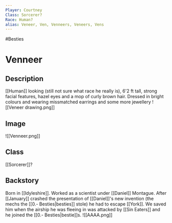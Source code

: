 ```yaml
---
Player: Courtney
Class: Sorcerer?
Race: Human?
alias: Veneer, Ven, Venneers, Veneers, Vens
---
```

#Besties
# Venneer
## Description
[[Human]] looking (still not sure what race he really is), 6'2 ft tall, strong facial features, hazel eyes and a mop of curly brown hair. Dressed in bright colours and wearing missmatched earrings and some more jewellery
![[Veneer drawing.png]]
## Image
![[Venneer.png]]
## Class
[[Sorcerer]]?
## Backstory
Born in [[Idyleshire]]. Worked as a scientist under [[Daniel]] Montague. After [[January]] crashed the presentation of [[Daniel]]'s new invention (the mechs the [[0.- Besties|besties]] stole) he had to escape [[York]]. We saved him when the airship he was fleeing in was attacked by [[Sin Eaters]] and he joined the [[0.- Besties|bestie]]s.
![[AAAA.png]]